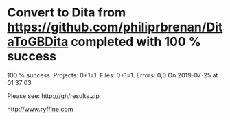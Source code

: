 # Convert  to Dita from https://github.com/philiprbrenan/DitaToGBDita  completed with 100 % success

100 % success. Projects: 0+1=1.  Files: 0+1=1. Errors: 0,0  On 2019-07-25 at 01:37:03



Please see: http:///gh/results.zip

http://www.ryffine.com
